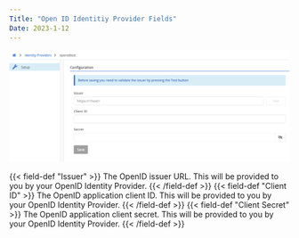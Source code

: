 ```yaml
---
Title: "Open ID Identitiy Provider Fields"
Date: 2023-1-12
---
```


![img](idp-fields.png)

{{< field-def "Issuer" >}}
The OpenID issuer URL. This will be provided to you by your OpenID Identity Provider.
{{< /field-def >}}
{{< field-def "Client ID" >}}
The OpenID application client ID. This will be provided to you by your OpenID Identity Provider.
{{< /field-def >}}
{{< field-def "Client Secret" >}}
The OpenID application client secret. This will be provided to you by your OpenID Identity Provider.
{{< /field-def >}}